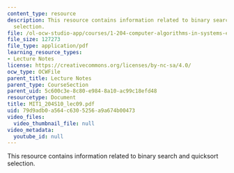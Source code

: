```yaml
---
content_type: resource
description: This resource contains information related to binary search and quicksort
  selection.
file: /ol-ocw-studio-app/courses/1-204-computer-algorithms-in-systems-engineering-spring-2010/79d9adb0a564c6305256a9a674b00473_MIT1_204S10_lec09.pdf
file_size: 127273
file_type: application/pdf
learning_resource_types:
- Lecture Notes
license: https://creativecommons.org/licenses/by-nc-sa/4.0/
ocw_type: OCWFile
parent_title: Lecture Notes
parent_type: CourseSection
parent_uid: 5c600c3e-8c80-e984-8a10-ac99c18efd48
resourcetype: Document
title: MIT1_204S10_lec09.pdf
uid: 79d9adb0-a564-c630-5256-a9a674b00473
video_files:
  video_thumbnail_file: null
video_metadata:
  youtube_id: null
---
```

This resource contains information related to binary search and quicksort selection.